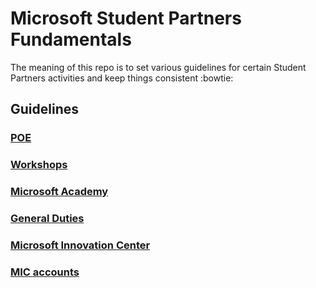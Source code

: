 # Microsoft Student Partners Fundamentals

The meaning of this repo is to set various guidelines for certain Student Partners activities and keep things consistent :bowtie:

## Guidelines

### [POE](https://github.com/microsoft-dx/msp-fundamentals/blob/master/POE/README.md)

### [Workshops](https://github.com/microsoft-dx/msp-fundamentals/blob/master/Workshops/README.md)

### [Microsoft Academy](https://github.com/microsoft-dx/msp-fundamentals/blob/master/MicrosoftAcademy/README.md)

### [General Duties](https://github.com/microsoft-dx/msp-fundamentals/blob/master/GeneralDuties/README.md)

### [Microsoft Innovation Center](https://github.com/microsoft-dx/msp-fundamentals/blob/master/MIC/README.md)

### [MIC accounts](https://github.com/microsoft-dx/msp-fundamentals/blob/master/MIC/msp_accounts.md)
